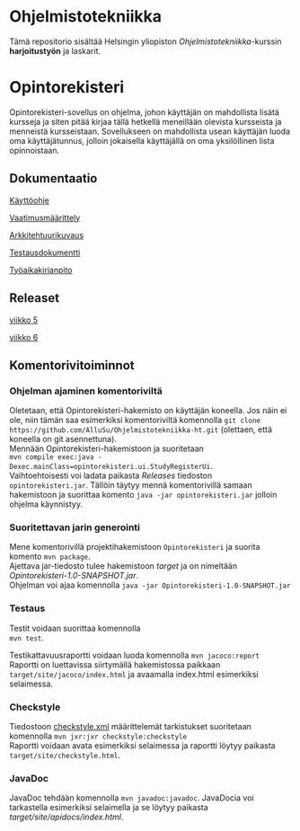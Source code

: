 # Ohjelmistotekniikka
Tämä repositorio sisältää Helsingin yliopiston _Ohjelmistotekniikka_-kurssin **harjoitustyön** ja laskarit.

# Opintorekisteri
Opintorekisteri-sovellus on ohjelma, johon käyttäjän on mahdollista lisätä kursseja ja siten pitää kirjaa tällä hetkellä meneillään olevista kursseista ja menneistä kursseistaan. Sovellukseen on mahdollista usean käyttäjän luoda oma käyttäjätunnus, jolloin jokaisella käyttäjällä on oma yksilöllinen lista opinnoistaan.

## Dokumentaatio  
[Käyttöohje](dokumentaatio/kayttoohje.md)  

[Vaatimusmäärittely](dokumentaatio/vaatimusmaarittely.md)  

[Arkkitehtuurikuvaus](dokumentaatio/arkkitehtuuri.md)  

[Testausdokumentti](dokumentaatio/testaus.md)

[Työaikakirjanpito](dokumentaatio/tuntikirjanpito.md)  

## Releaset
[viikko 5](https://github.com/AlluSu/Ohjelmistotekniikka-ht/releases/tag/viikko5)

[viikko 6](https://github.com/AlluSu/Ohjelmistotekniikka-ht/releases/tag/vk6v3.0)
## Komentorivitoiminnot

### Ohjelman ajaminen komentoriviltä
Oletetaan, että Opintorekisteri-hakemisto on käyttäjän koneella. Jos näin ei ole, niin tämän saa esimerkiksi komentoriviltä komennolla   `git clone https://github.com/AlluSu/Ohjelmistotekniikka-ht.git`   (olettaen, että koneella on git asennettuna).   
Mennään Opintorekisteri-hakemistoon ja suoritetaan  
`mvn compile exec:java -Dexec.mainClass=opintorekisteri.ui.StudyRegisterUi`.  
Vaihtoehtoisesti voi ladata paikasta *Releases* tiedoston `opintorekisteri.jar`. Tällöin täytyy mennä komentorivillä samaan hakemistoon ja suorittaa komento   `java -jar opintorekisteri.jar`   jolloin ohjelma käynnistyy.  

### Suoritettavan jarin generointi  
Mene komentorivillä projektihakemistoon `Opintorekisteri` ja suorita komento   `mvn package`.  
Ajettava jar-tiedosto tulee hakemistoon *target* ja on nimeltään *Opintorekisteri-1.0-SNAPSHOT.jar*.  
Ohjelman voi ajaa komennolla   `java -jar Opintorekisteri-1.0-SNAPSHOT.jar`  

### Testaus
Testit voidaan suorittaa komennolla  
`mvn test`.  

Testikattavuusraportti voidaan luoda komennolla 
 `mvn jacoco:report`  
Raportti on luettavissa siirtymällä hakemistossa paikkaan `target/site/jacoco/index.html` ja avaamalla index.html esimerkiksi selaimessa.

### Checkstyle
Tiedostoon [checkstyle.xml](Opintorekisteri/checkstyle.xml) määrittelemät tarkistukset suoritetaan komennolla   `mvn jxr:jxr checkstyle:checkstyle`   
Raportti voidaan avata esimerkiksi selaimessa ja raportti löytyy paikasta `target/site/checkstyle.html`.

### JavaDoc  
JavaDoc tehdään komennolla  `mvn javadoc:javadoc`.  JavaDocia voi tarkastella esimerkiksi selaimella ja se löytyy paikasta *target/site/apidocs/index.html*.
